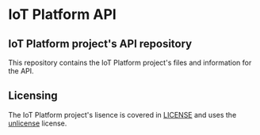 # IoT Platform API
## IoT Platform project's API repository
This repository contains the IoT Platform project's files and information for the API.

## Licensing
The IoT Platform project's lisence is covered in [LICENSE](LINCENSE) and uses the [unlicense](https://unlicense.org) license.